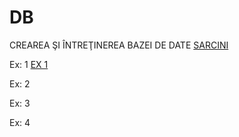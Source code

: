 # DB
 
 
  CREAREA ŞI ÎNTREŢINEREA BAZEI DE DATE 
  [SARCINI](https://user-images.githubusercontent.com/34598802/45674031-e76a5880-bb34-11e8-8a93-7d3278d08d76.PNG)

Ex: 1
[EX 1](https://user-images.githubusercontent.com/34598802/45674252-5c3d9280-bb35-11e8-8512-f499c88e9e81.PNG)


Ex: 2


Ex: 3


Ex: 4


